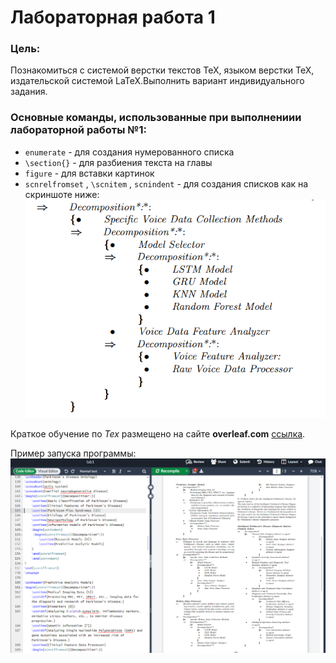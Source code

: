 # Лабораторная работа 1

### Цель:

Познакомиться с системой верстки текстов TeX, языком верстки TeX, издательской системой LaTeX.Выполнить вариант индивидуального задания.

### Основные команды, использованные при выполнениии лабораторной работы №1:

* `enumerate` - для создания нумерованного списка
* `\section{}` - для разбиения текста на главы
* `figure` - для вставки картинок
* `scnrelfromset` , `\scnitem` , `scnindent` - для создания списков как на скриншоте ниже:
![Scn-списки](graphics/rep1.png)

Краткое обучение по *Tex* размещено на сайте **overleaf.com** [ссылка](https://www.overleaf.com/learn/latex/Learn_LaTeX_in_30_minutes).

Пример запуска программы:
![Пример](graphics/rep2.png)
